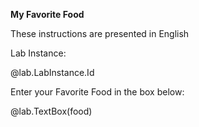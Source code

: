 **My Favorite Food**

These instructions are presented in English

Lab Instance: 

@lab.LabInstance.Id

Enter your Favorite Food in the box below:

@lab.TextBox(food)
